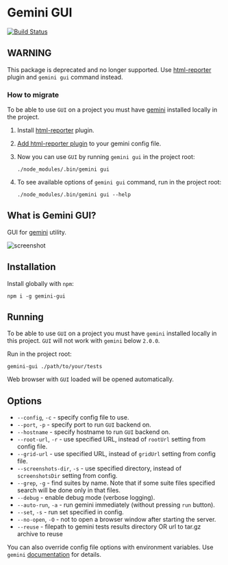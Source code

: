 # Gemini GUI

[![Build Status](https://travis-ci.org/gemini-testing/gemini-gui.svg)](https://travis-ci.org/gemini-testing/gemini-gui)

## WARNING

This package is deprecated and no longer supported. 
Use [html-reporter](https://github.com/gemini-testing/html-reporter) plugin and `gemini gui` command instead.

### How to migrate

To be able to use `GUI` on a project you must have [gemini](https://github.com/gemini-testing/gemini) installed locally in the project.

1. Install [html-reporter](https://github.com/gemini-testing/html-reporter) plugin.

2. [Add html-reporter plugin](https://github.com/gemini-testing/html-reporter#gemini-usage) to your gemini config file.

3. Now you can use `GUI` by running `gemini gui` in the project root:

   ```
   ./node_modules/.bin/gemini gui
   ```

4. To see available options of `gemini gui` command, run in the project root:

   ```
   ./node_modules/.bin/gemini gui --help
   ```

## What is Gemini GUI? 

GUI for [gemini](https://github.com/gemini-testing/gemini) utility.

![screenshot](assets/screenshot.png "Screenshot")

## Installation

Install globally with `npm`:

```
npm i -g gemini-gui
```

## Running

To be able to use `GUI` on a project you must have `gemini` installed
locally in this project. `GUI` will not work with `gemini` below
`2.0.0`.

Run in the project root:

`gemini-gui ./path/to/your/tests`

Web browser with `GUI` loaded will be opened automatically.


## Options

* `--config`, `-c` - specify config file to use.
* `--port`, `-p` - specify port to run `GUI` backend on.
* `--hostname` - specify hostname to run `GUI` backend on.
* `--root-url`, `-r` - use specified URL, instead of `rootUrl` setting from config file.
* `--grid-url` - use specified URL, instead of `gridUrl` setting from config file.
* `--screenshots-dir`, `-s` - use specified directory, instead of `screenshotsDir` setting
from config.
* `--grep`, `-g` - find suites by name. Note that if some suite files specified search will be done
only in that files.
* `--debug` - enable debug mode (verbose logging).
* `--auto-run`, `-a` - run gemini immediately (without pressing `run` button).
* `--set`, `-s` - run set specified in config.
* `--no-open`, `-O` - not to open a browser window after starting the server.
* `--reuse` - filepath to gemini tests results directory OR url to tar.gz archive to reuse

You can also override config file options with environment variables. Use `gemini`
[documentation](https://github.com/gemini-testing/gemini#configuration) for details.
